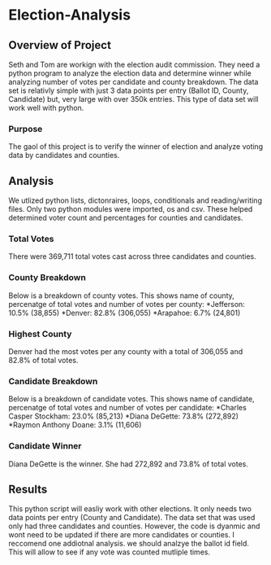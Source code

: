 # Election-Analysis

## Overview of Project
Seth and Tom are workign with the election audit commission. They need a python program to analyze the election data and determine winner while analyzing number of votes per candidate and county breakdown. The data set is relativly simple with just 3 data points per entry (Ballot ID, County, Candidate) but, very large with over 350k entries. This type of data set will work well with python.

### Purpose
The gaol of this project is to verify the winner of election and analyze voting data by candidates and counties. 

## Analysis
We utlized python lists, dictonraires, loops, conditionals and reading/writing files. Only two python modules were imported, os and csv. These helped determined voter count and percentages for counties and candidates.

### Total Votes
There were 369,711 total votes cast across three candidates and counties. 

### County Breakdown
Below is a breakdown of county votes. This shows name of county, percenatge of total votes and number of votes per county:
*Jefferson: 10.5% (38,855)
*Denver: 82.8% (306,055)
*Arapahoe: 6.7% (24,801)

### Highest County
Denver had the most votes per any county with a total of 306,055 and 82.8% of total votes. 

### Candidate Breakdown
Below is a breakdown of candidate votes. This shows name of candidate, percenatge of total votes and number of votes per candidate:
*Charles Casper Stockham: 23.0% (85,213)
*Diana DeGette: 73.8% (272,892)
*Raymon Anthony Doane: 3.1% (11,606)

### Candidate Winner
Diana DeGette is the winner. She had 272,892 and 73.8% of total votes. 

## Results
This python script will easliy work with other elections. It only needs two data points per entry (County and Candidate). The data set that was used only had three candidates and counties. However, the code is dyanmic and wont need to be updated if there are more candidates or counties. I reccomend one addiotnal analysis. we should analzye the ballot id field. This will allow to see if any vote was counted mutliple times. 
